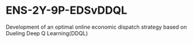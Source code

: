 # ENS-2Y-9P-EDSvDDQL
Development of an optimal online economic dispatch strategy based on Dueling Deep Q Learning(DDQL)
